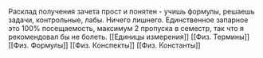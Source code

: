 Расклад получения зачета прост и понятен - учишь формулы, решаешь задачи, контрольные, лабы. Ничего лишнего. Единственное запарное это 100% посещаемость, максимум 2 пропуска в семестр, так что я рекомендовал бы не болеть.
[[Единицы измерения]]
[[Физ. Термины]]
[[Физ. Формулы]]
[[Физ. Конспекты]]
[[Физ. Константы]]